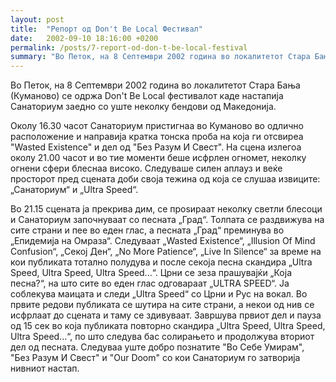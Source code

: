 ```yaml
---
layout: post
title:  "Репорт од Don't Be Local Фестивал"
date:   2002-09-10 18:16:00 +0200
permalink: /posts/7-report-od-don-t-be-local-festival
summary: "Во Петок, на 8 Септември 2002 година во локалитетот Стара Бања (Куманово) се одржа Don't Be Local фестивалот каде настапија Санаториум заедно с..."
---
```


<p>Во Петок, на 8 Септември 2002 година во локалитетот Стара Бања 
    (Куманово) се одржа Don't Be Local фестивалот каде настапија Санаториум 
    заедно со уште неколку бендови од Македонија.</p><p>Околу 16.30 часот Санаториум пристигнаа во Куманово во одлично 
    расположение и направија кратка тонска проба на која ги отсвиреа "Wasted
     Existence" и дел од "Без Разум И Свест". На сцена излегоа околу 21.00 
    часот и во тие моменти беше исфрлен огномет, неколку огнени сфери 
    блеснаа високо. Следуваше силен аплауз и веќе просторот пред сцената 
    доби своја тежина од која се слушаа извиците: „Санаториум“ и „Ultra 
    Speed“.</p><p>Во 21.15 сцената ја прекрива дим, се проѕираат неколку светли 
    блесоци и Санаториум започнуваат со песната „Град“. Толпата се 
    раздвижува на сите страни и пее во еден глас, а песната „Град“ преминува
     во „Епидемија на Омраза“. Следуваат „Wasted Existence“, „Illusion Of 
    Mind Confusion“, „Секој Ден“, „No More Patience“, „Live In Silence“ за 
    време на кои публиката тотално полудува и после секоја песна скандира 
    „Ultra Speed, Ultra Speed, Ultra Speed...“. Црни се зеза прашувајќи 
    „Која песна?“, на што сите во еден глас одговараат „ULTRA SPEED“. Ја 
    соблекува маицата и следи „Ultra Speed“ со Црни и Рус на вокал. Во 
    првите редови публиката се шутира на сите страни, а некои од нив се 
    исфрлаат до сцената и таму се здивуваат. Завршува првиот дел и пауза од 
    15 сек во која публиката повторно скандира „Ultra Speed, Ultra Speed, 
    Ultra Speed...“, по што следува бас солирањето и продолжува вториот дел 
    од песната. Следуваа уште добро познатите "Во Себе Умирам", "Без Разум И
     Свест" и "Our Doom" со кои Санаториум го затворија нивниот настап.</p>
